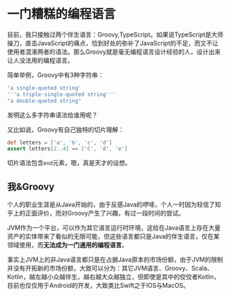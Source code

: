 # 一门糟糕的编程语言

目前，我只接触过两个伴生语言：Groovy,TypeScript。如果说TypeScript是大师操刀，直击JavaScript的痛点，恰到好处的弥补了JavaScript的不足，而又不让使用者混淆两者的语法。那么Groovy就是毫无编程语言设计经验的人，设计出来让人没法用的编程语言。

简单举例，Groovy中有3种字符串：

```groovy
'a single-quoted string'
'''a triple-single-quoted string'''
"a double-quoted string"
```

发明这么多字符串语法给谁用呢？

又比如说，Groovy有自己独特的切片理解：

```groovy
def letters = ['a', 'b', 'c', 'd']      
assert letters[2..4] == ['C', 'd', 'e']  
```

切片语法包含`end`元素，嗯，真是天才的设想。

## 我&Groovy

个人的职业生涯是从Java开始的，由于反感Java的啰嗦，个人一时因为轻信了知乎上的正面评价，而对Groovy产生了兴趣，有过一段时间的尝试。

JVM作为一个平台，可以作为其它语言运行时环境，这给在Java语言上存在大量资产的实体带来了看似的无限可能，但这些语言都只是Java的伴生语言，仅在某领域使用，而**无法成为一门通用的编程语言**。

事实上JVM上的非Java语言都只是在占据Java原本的市场份额，由于JVM的限制并没有开拓新的市场份额，大致可以分为：其它JVM语言、Groovy、Scala、Kotlin，越左越小众越伴生，越右越大众越独立，但即使是其中的佼佼者Kotlin，目前也仅仅用于Android的开发，大致类比Swift之于IOS与MacOS。
